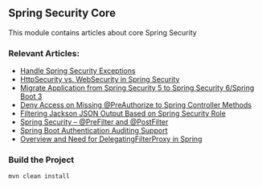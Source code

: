 ## Spring Security Core

This module contains articles about core Spring Security

### Relevant Articles:
- [Handle Spring Security Exceptions](https://www.baeldung.com/spring-security-exceptions)
- [HttpSecurity vs. WebSecurity in Spring Security](https://www.baeldung.com/spring-security-httpsecurity-vs-websecurity)
- [Migrate Application from Spring Security 5 to Spring Security 6/Spring Boot 3](https://www.baeldung.com/spring-security-migrate-5-to-6)
- [Deny Access on Missing @PreAuthorize to Spring Controller Methods](https://www.baeldung.com/spring-deny-access)
- [Filtering Jackson JSON Output Based on Spring Security Role](https://www.baeldung.com/spring-security-role-filter-json)
- [Spring Security – @PreFilter and @PostFilter](https://www.baeldung.com/spring-security-prefilter-postfilter)
- [Spring Boot Authentication Auditing Support](https://www.baeldung.com/spring-boot-authentication-audit)
- [Overview and Need for DelegatingFilterProxy in Spring](https://www.baeldung.com/spring-delegating-filter-proxy)
### Build the Project

`mvn clean install`
